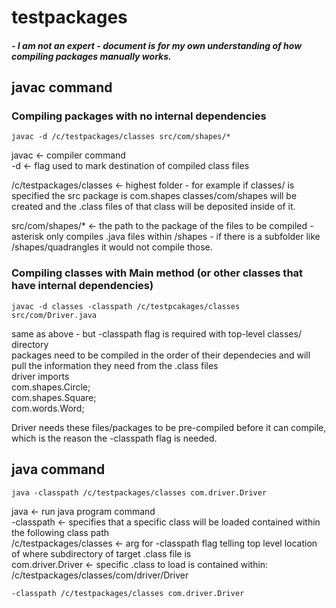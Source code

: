 # testpackages  
##### - I am not an expert - document is for my own understanding of how compiling packages manually works.

## javac command

### Compiling packages with no internal dependencies
	javac -d /c/testpackages/classes src/com/shapes/*  

javac <- compiler command  
-d <- flag used to mark destination of compiled class files  


/c/testpackages/classes <- highest folder - for example if classes/ is specified the src package is com.shapes classes/com/shapes will be created and the .class files of that class will be deposited inside of it.  


src/com/shapes/* <- the path to the package of the files to be compiled - asterisk only compiles .java files within /shapes - if there is a subfolder like /shapes/quadrangles it would not compile those.  
  
  ### Compiling classes with Main method (or other classes that have internal dependencies)
	javac -d classes -classpath /c/testpcakages/classes src/com/Driver.java  
  
same as above - but -classpath flag is required with top-level classes/ directory  
packages need to be compiled in the order of their dependecies and will pull the information they need from the .class files  
		driver imports  
			com.shapes.Circle;  
			com.shapes.Square;  
			com.words.Word;  

Driver needs these files/packages to be pre-compiled before it can compile,  
which is the reason the -classpath flag is needed.  

## java command
	java -classpath /c/testpackages/classes com.driver.Driver  

java <- run java program command  
-classpath <- specifies that a specific class will be loaded contained within the following class path  
/c/testpackages/classes <- arg for -classpath flag telling top level location of where subdirectory of target .class file is  
com.driver.Driver <- specific .class to load is contained within:  
		/c/testpackages/classes/com/driver/Driver  
		  
	-classpath /c/testpackages/classes com.driver.Driver
